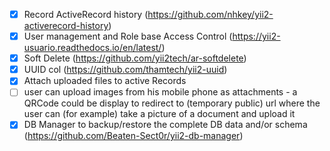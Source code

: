 
- [X] Record ActiveRecord history (https://github.com/nhkey/yii2-activerecord-history)
- [X] User management and Role base Access Control (https://yii2-usuario.readthedocs.io/en/latest/)
- [X] Soft Delete (https://github.com/yii2tech/ar-softdelete)
- [X] UUID col (https://github.com/thamtech/yii2-uuid)
- [X] Attach uploaded files to active Records 
- [ ] user can upload images from his mobile phone as attachments - a QRCode could be display to redirect to (temporary public) url where the user can (for example) take a picture of a document and upload it
- [X] DB Manager to backup/restore the complete DB data and/or schema (https://github.com/Beaten-Sect0r/yii2-db-manager)
